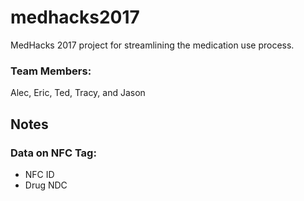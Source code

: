 # medhacks2017
MedHacks 2017 project for streamlining the medication use process.

### Team Members:
Alec, Eric, Ted, Tracy, and Jason

## Notes



### Data on NFC Tag:
+ NFC ID
+ Drug NDC
